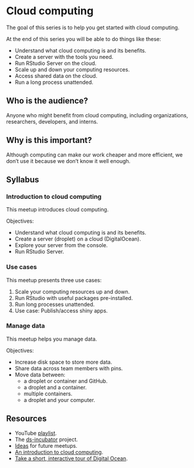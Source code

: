 
# Cloud computing

The goal of this series is to help you get started with cloud computing.

At the end of this series you will be able to do things like these:

-   Understand what cloud computing is and its benefits.
-   Create a server with the tools you need.
-   Run RStudio Server on the cloud.
-   Scale up and down your computing resources.
-   Access shared data on the cloud.
-   Run a long process unattended.

## Who is the audience?

Anyone who might benefit from cloud computing, including organizations,
researchers, developers, and interns.

## Why is this important?

Although computing can make our work cheaper and more efficient, we
don’t use it because we don’t know it well enough.

## Syllabus

### Introduction to cloud computing

This meetup introduces cloud computing.

Objectives:

-   Understand what cloud computing is and its benefits.
-   Create a server (droplet) on a cloud (DigitalOcean).
-   Explore your server from the console.
-   Run RStudio Server.

### Use cases

This meetup presents three use cases:

1.  Scale your computing resources up and down.
2.  Run RStudio with useful packages pre-installed.
3.  Run long processes unattended.
4.  Use case: Publish/access shiny apps.

### Manage data

This meetup helps you manage data.

Objectives:

-   Increase disk space to store more data.
-   Share data across team members with pins.
-   Move data between:
    -   a droplet or container and GitHub.
    -   a droplet and a container.
    -   multiple containers.
    -   a droplet and your computer.

## Resources

-   YouTube [playlist](https://bit.ly/ds-incubator-videos).
-   The
    [ds-incubator](https://github.com/2DegreesInvesting/ds-incubator#ds-incubator)
    project.
-   [Ideas](https://bit.ly/dsi-ideas) for future meetups.
-   [An introduction to cloud
    computing](https://www.digitalocean.com/community/tutorials/a-general-introduction-to-cloud-computing).
-   [Take a short, interactive tour of Digital
    Ocean](https://www.digitalocean.com/try/developer-brand#tour).
